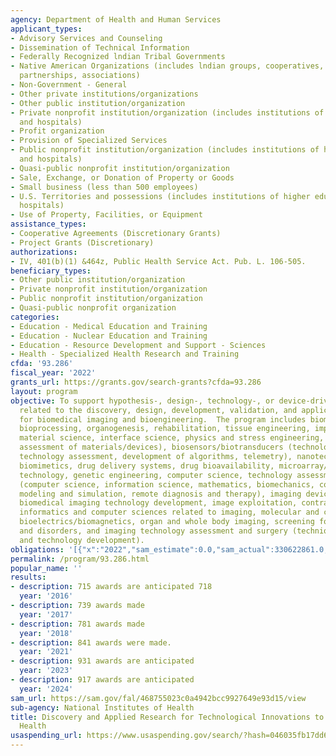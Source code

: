 ```yaml
---
agency: Department of Health and Human Services
applicant_types:
- Advisory Services and Counseling
- Dissemination of Technical Information
- Federally Recognized lndian Tribal Governments
- Native American Organizations (includes lndian groups, cooperatives, corporations,
  partnerships, associations)
- Non-Government - General
- Other private institutions/organizations
- Other public institution/organization
- Private nonprofit institution/organization (includes institutions of higher education
  and hospitals)
- Profit organization
- Provision of Specialized Services
- Public nonprofit institution/organization (includes institutions of higher education
  and hospitals)
- Quasi-public nonprofit institution/organization
- Sale, Exchange, or Donation of Property or Goods
- Small business (less than 500 employees)
- U.S. Territories and possessions (includes institutions of higher education and
  hospitals)
- Use of Property, Facilities, or Equipment
assistance_types:
- Cooperative Agreements (Discretionary Grants)
- Project Grants (Discretionary)
authorizations:
- IV, 401(b)(1) &464z, Public Health Service Act. Pub. L. 106-505.
beneficiary_types:
- Other public institution/organization
- Private nonprofit institution/organization
- Public nonprofit institution/organization
- Quasi-public nonprofit organization
categories:
- Education - Medical Education and Training
- Education - Nuclear Education and Training
- Education - Resource Development and Support - Sciences
- Health - Specialized Health Research and Training
cfda: '93.286'
fiscal_year: '2022'
grants_url: https://grants.gov/search-grants?cfda=93.286
layout: program
objective: To support hypothesis-, design-, technology-, or device-driven research
  related to the discovery, design, development, validation, and application of technologies
  for biomedical imaging and bioengineering.  The program includes biomaterials (biomimetics,
  bioprocessing, organogenesis, rehabilitation, tissue engineering, implant science,
  material science, interface science, physics and stress engineering, technology
  assessment of materials/devices), biosensors/biotransducers (technology development,
  technology assessment, development of algorithms, telemetry), nanotechnology (nanoscience,
  biomimetics, drug delivery systems, drug bioavailability, microarray/combinatorial
  technology, genetic engineering, computer science, technology assessment), bioinformatics
  (computer science, information science, mathematics, biomechanics, computational
  modeling and simulation, remote diagnosis and therapy), imaging device development,
  biomedical imaging technology development, image exploitation, contrast agents,
  informatics and computer sciences related to imaging, molecular and cellular imaging,
  bioelectrics/biomagnetics, organ and whole body imaging, screening for diseases
  and disorders, and imaging technology assessment and surgery (technique development
  and technology development).
obligations: '[{"x":"2022","sam_estimate":0.0,"sam_actual":330622861.0,"usa_spending_actual":358344617.94},{"x":"2023","sam_estimate":326927189.0,"sam_actual":0.0,"usa_spending_actual":360155750.17},{"x":"2024","sam_estimate":326927000.0,"sam_actual":0.0,"usa_spending_actual":344226262.9}]'
permalink: /program/93.286.html
popular_name: ''
results:
- description: 715 awards are anticipated 718
  year: '2016'
- description: 739 awards made
  year: '2017'
- description: 781 awards made
  year: '2018'
- description: 841 awards were made.
  year: '2021'
- description: 931 awards are anticipated
  year: '2023'
- description: 917 awards are anticipated
  year: '2024'
sam_url: https://sam.gov/fal/468755023c0a4942bcc9927649e93d15/view
sub-agency: National Institutes of Health
title: Discovery and Applied Research for Technological Innovations to Improve Human
  Health
usaspending_url: https://www.usaspending.gov/search/?hash=046035fb17dd658042124aa265dd1a34
---
```

